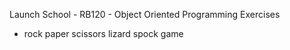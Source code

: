 Launch School - RB120 - Object Oriented Programming Exercises

+ rock paper scissors lizard spock game